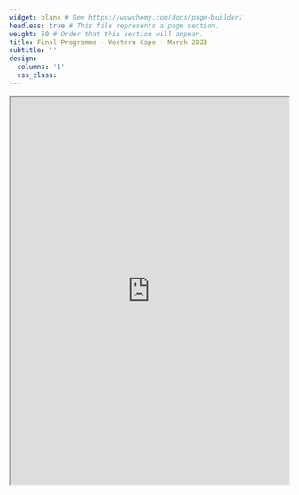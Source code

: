 ```yaml
---
widget: blank # See https://wowchemy.com/docs/page-builder/
headless: true # This file represents a page section.
weight: 50 # Order that this section will appear.
title: Final Programme - Western Cape - March 2023
subtitle: ''
design:
  columns: '1'
  css_class: 
---
```


<iframe src="https://drive.google.com/file/d/1GHdmyICQ72sm8w9ji_tRUpUewiRiykS_/preview" width="100%" height="700px" allow="autoplay"></iframe>